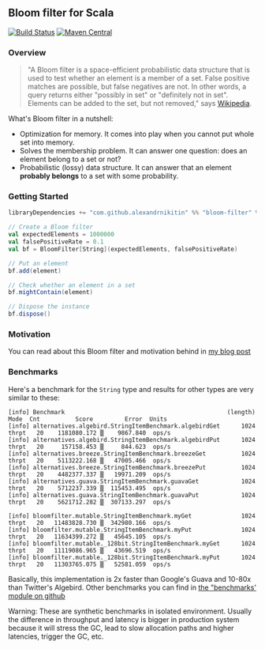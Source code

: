 ## Bloom filter for Scala

[![Build Status](https://travis-ci.org/alexandrnikitin/bloom-filter-scala.svg?branch=master)](https://travis-ci.org/alexandrnikitin/bloom-filter-scala)
[![Maven Central](https://maven-badges.herokuapp.com/maven-central/com.github.alexandrnikitin/bloom-filter_2.11/badge.svg)](https://maven-badges.herokuapp.com/maven-central/com.github.alexandrnikitin/bloom-filter_2.11)

### Overview

>"A Bloom filter is a space-efficient probabilistic data structure that is used to test whether an element is a member of a set. False positive matches are possible, but false negatives are not. In other words, a query returns either "possibly in set" or "definitely not in set". Elements can be added to the set, but not removed," says [Wikipedia][wiki-bloom-filter].

What's Bloom filter in a nutshell:

- Optimization for memory. It comes into play when you cannot put whole set into memory.
- Solves the membership problem. It can answer one question: does an element belong to a set or not?
- Probabilistic (lossy) data structure. It can answer that an element **probably belongs** to a set with some probability.

### Getting Started

```scala
libraryDependencies += "com.github.alexandrnikitin" %% "bloom-filter" % "0.4.0"
```

```scala
// Create a Bloom filter
val expectedElements = 1000000
val falsePositiveRate = 0.1
val bf = BloomFilter[String](expectedElements, falsePositiveRate)

// Put an element
bf.add(element)

// Check whether an element in a set
bf.mightContain(element)

// Dispose the instance
bf.dispose()
```

### Motivation

You can read about this Bloom filter and motivation behind in [my blog post][post]

### Benchmarks

Here's a benchmark for the `String` type and results for other types are very similar to these:

```
[info] Benchmark                                              (length)   Mode  Cnt          Score         Error  Units
[info] alternatives.algebird.StringItemBenchmark.algebirdGet      1024  thrpt   20    1181080.172 ▒    9867.840  ops/s
[info] alternatives.algebird.StringItemBenchmark.algebirdPut      1024  thrpt   20     157158.453 ▒     844.623  ops/s
[info] alternatives.breeze.StringItemBenchmark.breezeGet          1024  thrpt   20    5113222.168 ▒   47005.466  ops/s
[info] alternatives.breeze.StringItemBenchmark.breezePut          1024  thrpt   20    4482377.337 ▒   19971.209  ops/s
[info] alternatives.guava.StringItemBenchmark.guavaGet            1024  thrpt   20    5712237.339 ▒  115453.495  ops/s
[info] alternatives.guava.StringItemBenchmark.guavaPut            1024  thrpt   20    5621712.282 ▒  307133.297  ops/s

[info] bloomfilter.mutable.StringItemBenchmark.myGet              1024  thrpt   20   11483828.730 ▒  342980.166  ops/s
[info] bloomfilter.mutable.StringItemBenchmark.myPut              1024  thrpt   20   11634399.272 ▒   45645.105  ops/s
[info] bloomfilter.mutable._128bit.StringItemBenchmark.myGet      1024  thrpt   20   11119086.965 ▒   43696.519  ops/s
[info] bloomfilter.mutable._128bit.StringItemBenchmark.myPut      1024  thrpt   20   11303765.075 ▒   52581.059  ops/s
```

Basically, this implementation is 2x faster than Google's Guava and 10-80x than Twitter's Algebird. Other benchmarks you can find in [the "benchmarks' module on github][github-benchmarks]

Warning: These are synthetic benchmarks in isolated environment. Usually the difference in throughput and latency is bigger in production system because it will stress the GC, lead to slow allocation paths and higher latencies, trigger the GC, etc.

  [wiki-bloom-filter]: https://en.wikipedia.org/wiki/Bloom_filter
  [post]: https://alexandrnikitin.github.io/blog/bloom-filter-for-scala/
  [github-benchmarks]: https://github.com/alexandrnikitin/bloom-filter-scala/tree/master/benchmarks/src/main/scala
